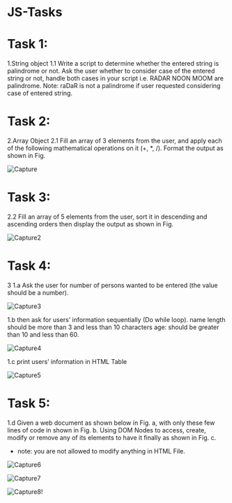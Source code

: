 # JS-Tasks

# Task 1:
1.String object
1.1 Write a script to determine whether the entered string is palindrome or not. Ask the user whether to
consider case of the entered string or not, handle both cases in your script i.e. RADAR NOON MOOM are
palindrome. Note: raDaR is not a palindrome if user requested considering case of entered string.

# Task 2:
2.Array Object
2.1 Fill an array of 3 elements from the user, and apply each of the following mathematical operations on
it (+, *, /). Format the output as shown in Fig.

![Capture](https://github.com/BasmalaMostafa/JS-Tasks/assets/85370151/6478a29d-6e41-45f1-b1d2-0852b16f990a)

# Task 3:
2.2 Fill an array of 5 elements from the user, sort it in descending and ascending orders then display the 
output as shown in Fig.

![Capture2](https://github.com/BasmalaMostafa/JS-Tasks/assets/85370151/721b0b4d-2285-4bee-a035-862aa24354c1)


# Task 4:
3 1.a Ask the user for number of persons wanted to be entered (the value 
should be a number).

![Capture3](https://github.com/BasmalaMostafa/JS-Tasks/assets/85370151/f819e59d-d77c-43a2-b977-8f6659204325)

1.b then ask for users’ information sequentially (Do while loop). 
 name length should be more than 3 and less than 10 characters
 age: should be greater than 10 and less than 60.
 
![Capture4](https://github.com/BasmalaMostafa/JS-Tasks/assets/85370151/97965c6d-b198-474f-897d-f5e92eae2aa0)

 1.c print users’ information in HTML Table
 
![Capture5](https://github.com/BasmalaMostafa/JS-Tasks/assets/85370151/c87339b8-3d10-4a6d-a2b7-7de7036449d8)

# Task 5:
1.d Given a web document as shown below in Fig. a, with only these few lines of 
code in shown in Fig. b. Using DOM Nodes to access, create, modify or remove 
any of its elements to have it finally as shown in Fig. c.
- note: you are not allowed to modify anything in HTML File.


![Capture6](https://github.com/BasmalaMostafa/JS-Tasks/assets/85370151/bc7fcb7e-8d73-49bd-9e30-4f43e0960988)

![Capture7](https://github.com/BasmalaMostafa/JS-Tasks/assets/85370151/90557119-66dc-4886-80c9-548ad3188c8e)

![Capture8](https://github.com/BasmalaMostafa/JS-Tasks/assets/85370151/e2b5a863-d02c-4b71-8a82-38fe29d9aa56)!









